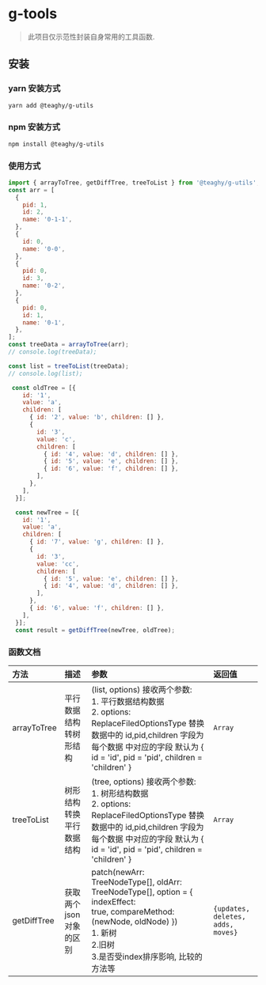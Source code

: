 # g-tools

> 此项目仅示范性封装自身常用的工具函数.

## 安装

### yarn 安装方式

```bash
yarn add @teaghy/g-utils
```

### npm 安装方式

```bash
npm install @teaghy/g-utils
```

### 使用方式

```javascript
import { arrayToTree, getDiffTree, treeToList } from '@teaghy/g-utils';
const arr = [
  {
    pid: 1,
    id: 2,
    name: '0-1-1',
  },
  {
    id: 0,
    name: '0-0',
  },
  {
    pid: 0,
    id: 3,
    name: '0-2',
  },
  {
    pid: 0,
    id: 1,
    name: '0-1',
  },
];
const treeData = arrayToTree(arr);
// console.log(treeData);

const list = treeToList(treeData);
// console.log(list);

 const oldTree = [{
    id: '1',
    value: 'a',
    children: [
      { id: '2', value: 'b', children: [] },
      {
        id: '3',
        value: 'c',
        children: [
          { id: '4', value: 'd', children: [] },
          { id: '5', value: 'e', children: [] },
          { id: '6', value: 'f', children: [] },
        ],
      },
    ],
  }];

  const newTree = [{
    id: '1',
    value: 'a',
    children: [
      { id: '7', value: 'g', children: [] },
      {
        id: '3',
        value: 'cc',
        children: [
          { id: '5', value: 'e', children: [] },
          { id: '4', value: 'd', children: [] },
        ],
      },
      { id: '6', value: 'f', children: [] },
    ],
  }];
  const result = getDiffTree(newTree, oldTree);
```

### 函数文档

| 方法          | 描述            | 参数                                                                                                                                                                             | 返回值                               |
|:----------- |:------------- |:------------------------------------------------------------------------------------------------------------------------------------------------------------------------------ |:--------------------------------- |
| arrayToTree | 平行数据结构转树形结构   | (list, options) 接收两个参数: <br/>1. 平行数据结构数据 <br/>2. options: ReplaceFiledOptionsType 替换数据中的 id,pid,children 字段为 每个数据 中对应的字段 默认为 { id = 'id', pid = 'pid', children = 'children' } | `Array`                           |
| treeToList  | 树形结构转换平行数据结构  | (tree, options) 接收两个参数: <br/>1. 树形结构数据 <br/>2. options: ReplaceFiledOptionsType 替换数据中的 id,pid,children 字段为 每个数据 中对应的字段 默认为 { id = 'id', pid = 'pid', children = 'children' }   | `Array`                           |
| getDiffTree | 获取两个json对象的区别 | patch(newArr: TreeNodeType[], oldArr: TreeNodeType[], option = { indexEffect: true, compareMethod: (newNode, oldNode) })<br/>1. 新树<br/>2.旧树<br/>3.是否受index排序影响, 比较的方法等         | `{updates, deletes, adds, moves}` |
